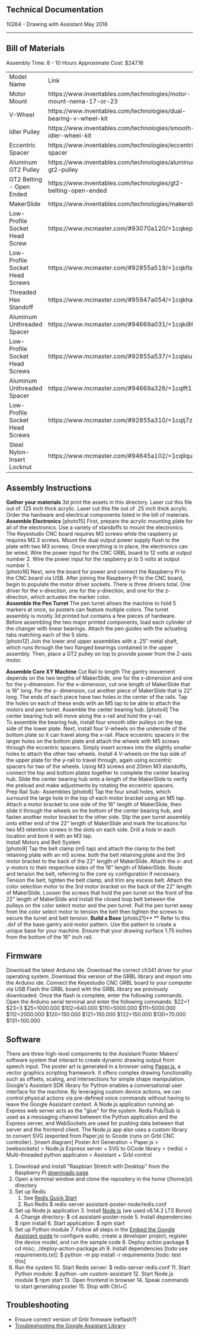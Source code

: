 ## Technical Documentation
10264 - Drawing with Assistant
May 2018
* * *
## **Bill of Materials**
Assembly Time: 8 - 10 Hours
Approximate Cost: $247.16 
<table>
  <tr>
    <td>Model Name</td>
    <td>Link</td>
    <td>QTY</td>
    <td>Package Cost</td>
    <td>QTY per Package</td>
    <td>Total</td>
  </tr>
  <tr>
    <td>Motor Mount</td>
    <td>https://www.inventables.com/technologies/motor-mount-nema-17-or-23</td>
    <td>3</td>
    <td>9.99</td>
    <td>1</td>
    <td>$29.97</td>
  </tr>
  <tr>
    <td>V-Wheel</td>
    <td>https://www.inventables.com/technologies/dual-bearing-v-wheel-kit</td>
    <td>8</td>
    <td>5.49</td>
    <td>1</td>
    <td>$43.92</td>
  </tr>
  <tr>
    <td>Idler Pulley</td>
    <td>https://www.inventables.com/technologies/smooth-idler-wheel-kit</td>
    <td>4</td>
    <td>5.99</td>
    <td>1</td>
    <td>$23.96</td>
  </tr>
  <tr>
    <td>Eccentric Spacer</td>
    <td>https://www.inventables.com/technologies/eccentric-spacer</td>
    <td>4</td>
    <td>2</td>
    <td>1</td>
    <td>$8.00</td>
  </tr>
  <tr>
    <td>Aluminum GT2 Pulley</td>
    <td>https://www.inventables.com/technologies/aluminum-gt2-pulley</td>
    <td>3</td>
    <td>6.99</td>
    <td>1</td>
    <td>$20.97</td>
  </tr>
  <tr>
    <td>GT2 Belting - Open Ended</td>
    <td>https://www.inventables.com/technologies/gt2-belting-open-ended</td>
    <td>1</td>
    <td>20</td>
    <td>1</td>
    <td>$20.00</td>
  </tr>
  <tr>
    <td>MakerSlide</td>
    <td>https://www.inventables.com/technologies/makerslide</td>
    <td>1</td>
    <td>23.99</td>
    <td>1</td>
    <td>$23.99</td>
  </tr>
  <tr>
    <td>Low-Profile Socket Head Screw</td>
    <td>https://www.mcmaster.com/#93070a120/=1cqkepz</td>
    <td>1</td>
    <td>5.55</td>
    <td>25</td>
    <td>$5.55</td>
  </tr>
  <tr>
    <td>Low-Profile Socket Head Screws</td>
    <td>https://www.mcmaster.com/#92855a519/=1cqkfls</td>
    <td>2</td>
    <td>8.5</td>
    <td>25</td>
    <td>$8.50</td>
  </tr>
  <tr>
    <td>Threaded Hex Standoff</td>
    <td>https://www.mcmaster.com/#95947a054/=1cqkha0</td>
    <td>6</td>
    <td>0.85</td>
    <td>1</td>
    <td>$5.10</td>
  </tr>
  <tr>
    <td>Aluminum Unthreaded Spacer</td>
    <td>https://www.mcmaster.com/#94669a031/=1cqki86</td>
    <td>25</td>
    <td>1.28</td>
    <td>1</td>
    <td>$32.00</td>
  </tr>
  <tr>
    <td>Low-Profile Socket Head Screws</td>
    <td>https://www.mcmaster.com/#92855a537/=1cqlaiu</td>
    <td>1</td>
    <td>8.23</td>
    <td>10</td>
    <td>$8.23</td>
  </tr>
  <tr>
    <td>Aluminum Unthreaded Spacer</td>
    <td>https://www.mcmaster.com/#94669a326/=1cqlft1</td>
    <td>1</td>
    <td>1.78</td>
    <td>1</td>
    <td>$1.78</td>
  </tr>
  <tr>
    <td>Low-Profile Socket Head Screws</td>
    <td>https://www.mcmaster.com/#92855a310/=1cqlj7z</td>
    <td>1</td>
    <td>2.63</td>
    <td>25</td>
    <td>$2.63</td>
  </tr>
  <tr>
    <td>Steel Nylon-Insert Locknut</td>
    <td>https://www.mcmaster.com/#94645a102/=1cqllqu</td>
    <td>1</td>
    <td>12.56</td>
    <td>100</td>
    <td>$12.56</td>
  </tr>
</table>

## **Assembly Instructions**
  **Gather your materials**
    3d print the assets in this directory.
    Laser cut this file out of .125 inch thick acrylic.
    Laser cut this file out of .25 inch thick acrylic.
    Order the hardware and electrical components listed in the bill of materials.  
  **Assemble Electronics**
[photo15]
    First, prepare the acrylic mounting plate for all of the electronics. Use a variety of standoffs to mount the electronics. The Keyestudio CNC board requires M3 screws while the raspberry pi requires M2.5 screws. Mount the dual output power supply flush to the plate with two M3 screws. Once everything is in place, the electronics can be wired. Wire the power input for the CNC GRBL board to 12 volts at output number 2. Wire the power input for the raspberry pi to 5 volts at output number 1.  
[photo16]
    Next, wire the board for power and connect the Raspberry Pi to the CNC board via USB. After joining the Raspberry Pi to the CNC board, begin to populate the motor driver sockets. There is three drivers total. One driver for the x-direction, one for the y-direction, and one for the z-direction, which actuates the marker color.  
**Assemble the Pen Turret**
    The pen turret allows the machine to hold 5 markers at once, so posters can feature multiple colors. The turret assembly is mostly 3d printed but contains a few pieces of hardware. 
    Before assembling the two major printed components, load each cylinder of the changer with linear bearings. Attach the pen guides with the actuating tabs matching each of the 5 slots.  
    [photo12]
    Join the lower and upper assemblies with a .25" metal shaft, which runs through the two flanged bearings contained in the upper assembly. Then, place a GT2 pulley on top to provide power from the Z-axis motor. 
        
**Assemble Core XY Machine**
    Cut Rail to length
    The gantry movement depends on the two lengths of MakerSlide, one for the x-dimension and one for the y-dimension. For the x-dimension, cut one length of MakerSlide that is 16" long. For the y- dimension, cut another piece of MakerSlide that is 22" long. The ends of each piece have two holes in the center of the rails. Tap the holes on each of these ends with an M5 tap to be able to attach the motors and pen turret.
    Assemble the center bearing hub.
    [photo4]
    The center bearing hub will move along the x-rail and hold the y-rail.  
    To assemble the bearing hub, install four smooth idler pulleys on the top side of the lower plate. Next, install four V-wheels on the underside of the bottom plate so it can travel along the x-rail. Place eccentric spacers in the larger holes on the bottom plate and attach the wheels with M5 screws through the eccentric spacers. Simply insert screws into the slightly smaller holes to attach the other two wheels. Install 4 V-wheels on the top side of the upper plate for the y-rail to travel through, again using eccentric spacers for two of the wheels. Using M3 screws and 20mm M3 standoffs, connect the top and bottom plates together to complete the center bearing hub. Slide the center bearing hub onto a length of the MakerSlide to verify the preload and make adjustments by rotating the eccentric spacers.       
    Prep Rail Sub- Assemblies
    [photo6]
    Tap the four small holes, which surround the large hole in the top of each motor bracket using an M5 tap. Attach a motor bracket to one side of the 16" length of MakerSlide, then slide it through the wheels on the bottom of the center bearing hub, and fasten another motor bracket to the other side.  Slip the pen turret assembly onto either end of the 22" length of MakerSlide and mark the locations for two M3 retention screws in the slots on each side. Drill a hole in each location and bore it with an M3 tap.  
    Install Motors and Belt System  
[photo9]
    Tap the belt clamp (m5 tap) and attach the clamp to the belt retaining plate with an m5 screw.  both the belt retaining plate and the 3rd motor bracket to the back of the 22" length of MakerSlide. Attach the x- and y-motors to their respective sides of the 16" length of MakerSlide. Route and tension the belt, referring to the core xy configuration if necessary. Tension the belt, tighten the belt clamp, and trim any excess belt. Attach the color selection motor to the 3rd motor bracket on the back of the 22" length of MakerSlide. Loosen the screws that hold the pen turret on the front of the 22" length of MakerSlide and install the closed loop belt between the pulleys on the color select motor and the pen turret. Pull the pen turret away from the color select motor to tension the belt then tighten the screws to secure the turret and belt tension.
    **Build a Base**
[photo21]** **
        Refer to this .dxf of the base gantry and motor pattern.
        Use the pattern to create a unique base for your machine. 
        Ensure that your drawing surface 1.75 inches from the bottom of the 16" inch rail. 
## **Firmware**
Download the latest Arduino ide.
Download the correct ch341 driver for your operating system.
Download this version of the GRBL library and import into the Arduino ide.
Connect the Keyestudio CNC GRBL board to your computer via USB
Flash the GRBL board with the GRBL library we previously downloaded.
Once the flash is complete, enter the following commands.  
Open the Arduino serial terminal and enter the following commands:
$22=1
$23=3
$25=1000.000
$102=640.000
$110=5000.000
$111=5000.000
$112=2000.000
$120=150.000
$121=150.000
$122=150.000
$130=70.000
$131=100.000
## **Software**
There are three high-level components to the Assistant Poster Makers' software system that interact to create dynamic drawing output from speech input.
The poster art is generated in a browser using [Paper.js](http://paperjs.org/), a vector graphics scripting framework. It offers complex drawing functionality such as offsets, scaling, and intersections for simple shape manipulation.
Google's Assistant SDK library for Python enables a conversational user interface for the machine. By leveraging custom device actions, we can control physical actions via pre-defined voice commands without having to leave the Google Assistant context.
A Node.js application running an Express web server acts as the "glue" for the system. Redis Pub/Sub is used as a messaging channel between the Python application and the Express server, and WebSockets are used for pushing data between that server and the frontend client. The Node.js app also uses a custom library to convert SVG (exported from Paper.js) to Gcode (runs on Grbl CNC controller).
[insert diagram]
Poster Art Generation = Paper.js > (websockets) > Node.js Express server + SVG to GCode library > (redis) > Multi-threaded python applicaion = Assistant + Grbl control
1. Download and install "Raspbian Stretch with Desktop" from the Raspberry Pi [downloads page](https://www.raspberrypi.org/downloads/raspbian/)
2. Open a terminal window and clone the repository in the home (/home/pi) directory
3. Set up Redis
    1. See [Redis Quick Start](https://redis.io/topics/quickstart)
    2. Run Redis $ redis-server assistant-poster-node/redis.conf
4. Set up Node.js application
    3. Install [Node.js](https://nodejs.org/dist/latest-v6.x/) (we used v6.14.2 LTS Boron)
    4. Change directory: $ cd assistant-poster-node
    5. Install dependencies: $ npm install
    6. Start application: $ npm start
5. Set up Python module
    7. Follow all steps in the [Embed the Google Assistant guide](https://developers.google.com/assistant/sdk/guides/library/python/embed/setup) to configure audio, create a developer project, register the device model, and run the sample code
    8. Deploy action package $ cd misc; ./deploy-action-package.sh
    9. Install dependencies [todo use requirements.txt]: $ python -m pip install -r requirements [todo: test this]
6. Run the system
    10. Start Redis server: $ redis-server redis.conf
    11. Start Python module: $ python -um custom-assistant
    12. Start Node.js module $ npm start
    13. Open frontend in browser
    14. Speak commands to start generating poster
    15. Stop with Ctrl+C
## **Troubleshooting**
* Ensure correct version of Grbl firmware (reflash?)
* [Troubleshooting the Google Assistant Library](https://developers.google.com/assistant/sdk/guides/library/troubleshooting)
